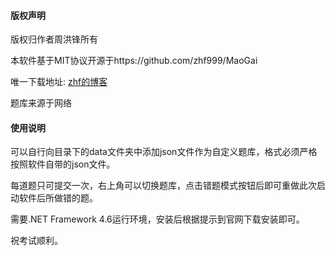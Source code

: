 #### 版权声明

版权归作者周洪锋所有

本软件基于MIT协议开源于https://github.com/zhf999/MaoGai

唯一下载地址: [zhf的博客](https://zhf-xdu.top/2022/06/12/%E5%8D%9A%E5%AE%A2%E8%B5%84%E6%96%99%E4%B8%8B%E8%BD%BD%E9%93%BE%E6%8E%A5%E7%B4%A2%E5%BC%95/)

题库来源于网络

#### 使用说明

可以自行向目录下的data文件夹中添加json文件作为自定义题库，格式必须严格按照软件自带的json文件。

每道题只可提交一次，右上角可以切换题库，点击错题模式按钮后即可重做此次启动软件后所做错的题。

需要.NET Framework 4.6运行环境，安装后根据提示到官网下载安装即可。

祝考试顺利。




